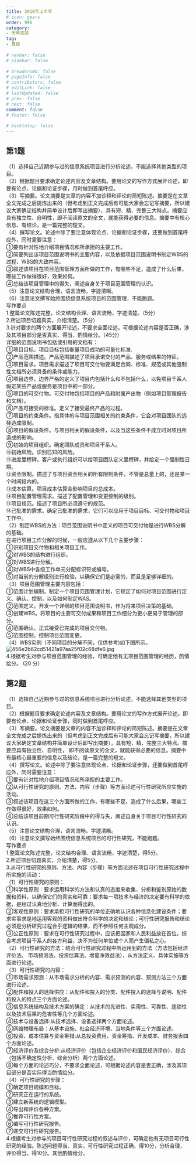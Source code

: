 ```yaml
---  
title: 2010年上半年  
# icon: gears  
order: 996  
category:  
- 历年真题  
tag:  
- 真题  
  
# navbar: false  
# sidebar: false  
  
# breadcrumb: false  
# pageInfo: false  
# contributors: false  
# editLink: false  
# lastUpdated: false  
# prev: false  
# next: false  
comment: false  
# footer: false  
  
# backtotop: false  
---  
```

## 第1题 ##

（1）选择自己近期参与过的信息系统项目进行分析论述，不能选择其他类型的项目。  
（2）根据题目要求确定论述内容及文章结构。要用论文的写作方式展开论述，即要有论点、论据和论证步骤，月时做到首尾呼应。  
（3）写摘要。论文摘要是文章的内容不加诊释和评论的简短陈述。摘要是在文章全文完成之后提炼出来的（但考虑到正文完成后有可能大家会忘记写摘要，所以建议大家确定结构并简单设计后即写出摘要），具有短、精、完整三大特点。摘要应具有独立性、自明性，即不阅读原文的全文，就能获得必要的信息。摘要中有核心信息、有结论，是一篇完整的短文。  
（4）撰写论文。论述中除了要注意体现论点、论据和论证步骤，还要做到首尾呼应外，同时需要注意：  
①要有针对性地介绍项目情况和所承担的主要工作。  
②简要列出该项目范围说明书的主要内容，以及依据项目范围说明书制定WBS的过程、WBS的大致内容。  
③叙述该项目在项目范围管理方面所做的工作，有哪些不足，造成了什么后果，哪些工作做得很好，效果如何。  
④总结该项目管理中的得失，阐述自身关于项目范围管理的认识。  
（5）注意论文结构合理，语言流畅，字迹清晰。  
（6）注意论文撰写始终围绕信息系统项目的范围管理，不能跑题。  
写作要点  
1.整篇论文陈述完整，论文结构合理、语言流畅，字迹清楚。（5分）  
2.所述项目切题真实，介绍清楚。（5分）  
3.针对要求的两个方面展开论述，不要求全面论述，可根据论述内容是否正确，涉及其项目部分是否真实、得当，酌情给分。（45分）  
详细的范围说明书包括或引用的文档有：  
①项目目标。项目目标包括衡量项目成功的可量化标准.  
②产品范围描述。产品范围描述了项目承诺交付的产品、服务或结果的特征。  
③项目需求。项目需求描述了项目可交付物要满足合同、标准、规范或其他强制性文档所必须具备的条件或能力。  
④项目边界。边界严格的定义了项目内包括什么和不包括什么，以免项目干系人假定某些产品或服务是项目中的一部分。  
⑤项目的可交付物。可交付物包括项目的产品和附属产出物（例如项目管理报告和文档）。  
⑥产品可接受的标准。定义了接受最终产品的过程。  
⑦项目的约束条件。指具体的与项目范围相关的约束条件，它会对项目团队的选择造成限制。  
⑧项目的假设条件。与项目相关的假设条件，以及当这些条件不成立时对项目所造成的影响。  
⑨初始的项目组织。确定团队成员和项目干系人。  
⑩初始风险。识别已知的风险。  
⑪进度里程碑。客户或执行组织可以给项目团队定义里程碑，并给定一个强制性日期。  
⑫资金限制。描述了与项目资金相关的所有限制条件，不管是总量上的，还是某一个时间段内的。  
⑬成本估算。项目成本估算会影响项目的总成本。  
⑭项目配置管理需求。描述了配置管理和变更控制的级别。  
⑮项目规范。描述了项目所必须遵守的规范。  
⑯己批准的需求。确定已批准的需求，它们可以应用于项目目标、可交付物和项目工作中。  
（2）制定WBS的方法：项目范围说明书中定义的项目可交付物是进行WBS分解的基础。  
在进行项目工作分解的时候，一般应遵从以下几个主要步骤：  
①识别项目交付物和相关项目工作。  
②对WBS的结构进行组织。  
③对WBS进行分解。  
④对WBS中各级工作单元分配标识符或编号。  
⑤对当前的分解级别进行检验，以确保它们是必需的，而且是足够详细的。  
（3）项目范围管理主要内容包括：  
①范围计划编制。制定一个项目范围管理计划，它规定了如何对项目范围进行定义、确认、控制，以及如何制定WAS。  
②范围定义。开发一个详细的项目范围说明书，作为将来项目决策的基础。  
③创建WBS。将项目的主要可交付成果和项目工作细分为更小更易于管理的部分。  
④范围确认。正式接受已完成的项目交付物。  
⑤范围控制。控制项目范围变更。  
（4）WBS实例（不同项目的分解不同，仅供参考)如下图所示。  
![456e2b62cd51421a97aa25f02c68dfe6.jpg][]  
4.根据考生对参与项目范围管理的经验，可确定他有无项目范围管理的经历，酌情给分。 (20 分）  


## 第2题 ##

（1）选择自己近期参与过的信息系统项目进行分析论述，不能选择其他类型的项目。  
（2）根据题目要求确定论述内容及文章结构。要用论文的写作方式展开论述，即要有论点、论据和论证步骤，同时做到首尾呼应。  
（3）写摘要。论文摘要是文章的内容不加诊释和评论的简短陈述。摘要是在文章全文完成之后提炼出来的（但考虑到正文完成后有可能大家会忘记写摘要，所以建议大家确定文章结构并简单设计后即写出摘要），具有短、精、完整三大特点。摘要应具有独立性、自明性， 即不阅读原文的全文，就能获得必要的信息。摘要中有最核心最重要的信息以及结论，是一篇完整的短文。  
（4）撰写论文。论述中除了要注意体现论点、论据和论证步骤，还要做到首尾呼应外，同时需要注意：  
①要有针对性地介绍项目情况和所承担的主要工作。  
②从可行性研究的原则、方法、内容（步骤）等方面论述可行性研究所应实施的活动。  
③叙述该项目在这三个方面所做的工作，有哪些不足，造成了什么后果，哪些工作做得很好，效果如何。  
④总结该项目前期可行性研究阶段中的得与失，阐述自身关于项目可行性研究的认识。  
（5）注意论文结构合理，语言流畅，字迹清晰。  
（6）注意论文撰写始终围绕信息系统项目的可行性研究，不能跑题。  
写作要点  
1.整篇论文陈述完整，论文结构合理、语言流畅，字迹清楚，得5分。  
2.所述项目切题真实，介绍清楚，得5分。  
3.从可行性研究的原则、方法、内容（步骤）等方面论述在项目可行性研究过程中所实施的活动：  
（1）可行性研究的原则：  
①科学性原则：要求运用科学的方法和认真的态度来收集、分析和鉴别原始的数据和资料，以确保它们的真实和可靠；要求每一项技术与经济的决定要有科学的依据，是经过认真地分析、计算而得出的。  
②客观性原则：要求承担可行性研究的单位正确地认识各种信息化建设条件；要求实事求是地运用客观的资料做出符合科学的决定和结论；可行性研究报告和结论必须是分析研究过程合乎逻辑的结果，而不参照任何主观成分。  
③公正性原则：要求在可行性研究过程中，应该把国家和人民利益放在首位，综合考虑项目干系人的各方利益，决不为任何单位或个人而产生偏私之心。  
（2）可行性研究的方法：结合可行性研究过程中所运用到的方法（方法包括经济评价法、 市场预测法、投资估算法、增量净效益法），从方法定义、具体实施等方面进行论述。  
（3）可行性研究的内容：  
①市场需求预测：从市场需求分析的内容、需求预测的内容、预测方法三个方面进行论述。  
②配件和投入的选择供应：从配件和投入的分类、配件投入的选择与说明、配件和投入的特点三个方面论述。  
③信息系统结构及技术方案的确定：从技术的先进性、实用性、可靠性、连锁性以及技术后果的危害性等几个方面论述。  
④技术与设备选择:从技术选择、设备选择两个方面论述。  
⑤网络物理布局：从基本设施、社会经济环境、当地条件等三个方面论述。  
⑥投资、成本估算与资金筹措:从总投资费用、资金筹措、开发成本、财务报表四个方面论述。  
⑦经济评价及综合分析:从经济评价（包括企业经济评价和国民经济评价）、综合（包括不确定性分析、综合分析）两个方面论述。  
⑧每个方面的论述巧分，不要求全面论述，可根据论述内容是否正确，涉及其项目部分是否实际得当酌情给分。  
（4）可行性研究的步骤：  
①确定项目规模和目标。  
②研究正在运行的系统。  
③建立新系统的逻辑模型。  
④导出和评价各种方案。  
⑤推荐可行性方案。  
⑥编写可行性研究报告。  
⑦递交可行性研究报告。  
4.根据考生对参与的项目可行性研究过程的叙述与评价，可确定他有无项目可行性研究的经验。陈述问题得当、真实，可行性研究过程正确，得10分，分析合理，评价得当，得10分。其他酌情给分。  



[456e2b62cd51421a97aa25f02c68dfe6.jpg]: https://www.xkxxkx.cn/file/exam/software/信息系统项目管理师/论文/第1题/456e2b62cd51421a97aa25f02c68dfe6.jpg
